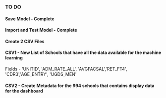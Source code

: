 ### TO DO
#### Save Model - Complete
#### Import and Test Model - Complete
#### Create 2 CSV Files
#### CSV1 - New List of Schools that have all the data available for the machine learning 
Fields - 'UNITID', 'ADM_RATE_ALL', 'AVGFACSAL','RET_FT4', 'CDR3','AGE_ENTRY', 'UGDS_MEN'
#### CSV2 - Create Metadata for the 994 schools that contains display data for the dashboard
